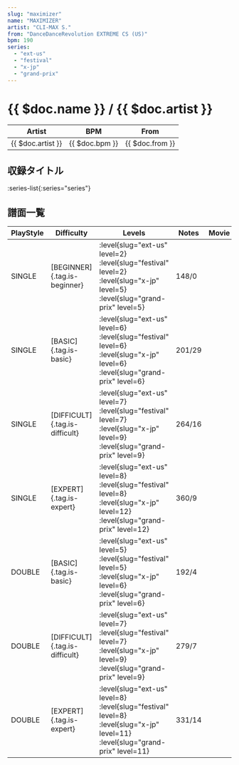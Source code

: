 ```yaml
---
slug: "maximizer"
name: "MAXIMIZER"
artist: "CLI-MAX S."
from: "DanceDanceRevolution EXTREME CS (US)"
bpm: 190
series:
  - "ext-us"
  - "festival"
  - "x-jp"
  - "grand-prix"
---
```


# {{ $doc.name }} / {{ $doc.artist }}

|Artist|BPM|From|
|------|---|----|
|{{ $doc.artist }}|{{ $doc.bpm }}|{{ $doc.from }}|

## 収録タイトル

:series-list{:series="series"}

## 譜面一覧

|PlayStyle|Difficulty|Levels|Notes|Movie|
|---------|----------|------|-----|-----|
|SINGLE|[BEGINNER]{.tag.is-beginner}|<div class="field is-grouped is-grouped-multiline"> :level{slug="ext-us" level=2} :level{slug="festival" level=2} :level{slug="x-jp" level=5} :level{slug="grand-prix" level=5}</div>|148/0||
|SINGLE|[BASIC]{.tag.is-basic}|<div class="field is-grouped is-grouped-multiline"> :level{slug="ext-us" level=6} :level{slug="festival" level=6} :level{slug="x-jp" level=6} :level{slug="grand-prix" level=6}</div>|201/29||
|SINGLE|[DIFFICULT]{.tag.is-difficult}|<div class="field is-grouped is-grouped-multiline"> :level{slug="ext-us" level=7} :level{slug="festival" level=7} :level{slug="x-jp" level=9} :level{slug="grand-prix" level=9}</div>|264/16||
|SINGLE|[EXPERT]{.tag.is-expert}|<div class="field is-grouped is-grouped-multiline"> :level{slug="ext-us" level=8} :level{slug="festival" level=8} :level{slug="x-jp" level=12} :level{slug="grand-prix" level=12}</div>|360/9||
|DOUBLE|[BASIC]{.tag.is-basic}|<div class="field is-grouped is-grouped-multiline"> :level{slug="ext-us" level=5} :level{slug="festival" level=5} :level{slug="x-jp" level=6} :level{slug="grand-prix" level=6}</div>|192/4||
|DOUBLE|[DIFFICULT]{.tag.is-difficult}|<div class="field is-grouped is-grouped-multiline"> :level{slug="ext-us" level=7} :level{slug="festival" level=7} :level{slug="x-jp" level=9} :level{slug="grand-prix" level=9}</div>|279/7||
|DOUBLE|[EXPERT]{.tag.is-expert}|<div class="field is-grouped is-grouped-multiline"> :level{slug="ext-us" level=8} :level{slug="festival" level=8} :level{slug="x-jp" level=11} :level{slug="grand-prix" level=11}</div>|331/14||
